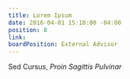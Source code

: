 ```yaml
---
title: Lorem Ipsum
date: 2016-04-01 15:10:00 -04:00
position: 8
link:
boardPosition: External Advisor
---
```


Sed Cursus, *Proin Sagittis Pulvinar*
